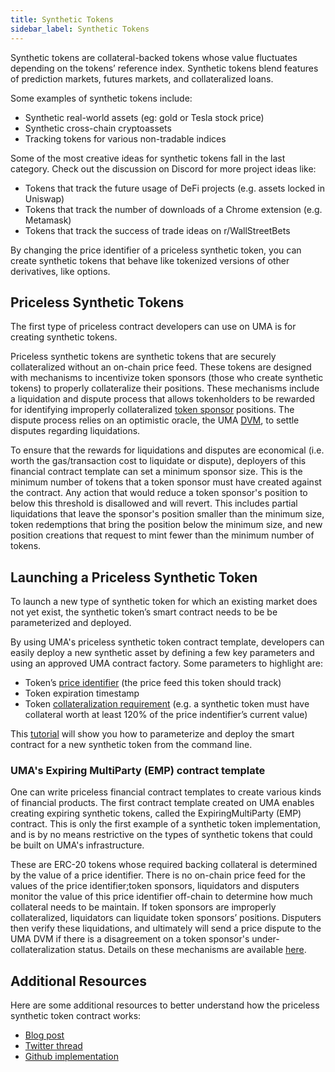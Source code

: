 ```yaml
---
title: Synthetic Tokens
sidebar_label: Synthetic Tokens
---
```


Synthetic tokens are collateral-backed tokens whose value fluctuates depending on the tokens’ reference index. Synthetic tokens blend features of prediction markets, futures markets, and collateralized loans.

Some examples of synthetic tokens include:

* Synthetic real-world assets (eg: gold or Tesla stock price)
* Synthetic cross-chain cryptoassets
* Tracking tokens for various non-tradable indices

Some of the most creative ideas for synthetic tokens fall in the last category. Check out the discussion on Discord for more project ideas like:

* Tokens that track the future usage of DeFi projects (e.g. assets locked in Uniswap)
* Tokens that track the number of downloads of a Chrome extension (e.g. Metamask)
* Tokens that track the success of trade ideas on r/WallStreetBets

By changing the price identifier of a priceless synthetic token, you can create synthetic tokens that behave like tokenized versions of other derivatives, like options.

## Priceless Synthetic Tokens

The first type of priceless contract developers can use on UMA is for creating synthetic tokens. 

Priceless synthetic tokens are synthetic tokens that are securely collateralized without an on-chain price feed. These tokens are designed with mechanisms to incentivize token sponsors (those who create synthetic tokens) to properly collateralize their positions. These mechanisms include a liquidation and dispute process that allows tokenholders to be rewarded for identifying improperly collateralized [token sponsor](synthetic-tokens/glossary.md#token-sponsor) positions. The dispute process relies on an optimistic oracle, the UMA [DVM](synthetic-tokens/glossary.md#dvm), to settle disputes regarding liquidations.

To ensure that the rewards for liquidations and disputes are economical (i.e. worth the gas/transaction cost to liquidate or dispute), deployers of this financial contract template can set a minimum sponsor size.
This is the minimum number of tokens that a token sponsor must have created against the contract.
Any action that would reduce a token sponsor's position to below this threshold is disallowed and will revert.
This includes partial liquidations that leave the sponsor's position smaller than the minimum size, token redemptions that bring the position below the minimum size, and new position creations that request to mint fewer than the minimum number of tokens.

## Launching a Priceless Synthetic Token

To launch a new type of synthetic token for which an existing market does not yet exist, the synthetic token’s smart contract needs to be be parameterized and deployed.

By using UMA's priceless synthetic token contract template, developers can easily deploy a new synthetic asset by defining a few key parameters and using an approved UMA contract factory. Some parameters to highlight are:

- Token’s [price identifier](synthetic-tokens/glossary.md#price-identifier) (the price feed this token should track)
- Token expiration timestamp
- Token [collateralization requirement](synthetic-tokens/glossary.md#collateralization-requirement) (e.g. a synthetic token must have collateral worth at least 120% of the price indentifier’s current value)

This [tutorial](/build-walkthrough/mint-locally) will show you how to parameterize and deploy the smart contract for a new synthetic token from the command line.

### UMA's Expiring MultiParty (EMP) contract template 

One can write priceless financial contract templates to create various kinds of financial products.
The first contract template created on UMA enables creating expiring synthetic tokens, called the ExpiringMultiParty (EMP) contract. This is only the first example of a synthetic token implementation, and is by no means restrictive on the types of synthetic tokens that could be built on UMA's infrastructure.

These are ERC-20 tokens whose required backing collateral is determined by the value of a price identifier.
There is no on-chain price feed for the values of the price identifier;token sponsors, liquidators and disputers monitor the value of this price identifier off-chain to determine  how much collateral needs to be maintain. 
If token sponsors are improperly collateralized, liquidators can liquidate token sponsors’ positions.
Disputers then verify these liquidations, and ultimately will send a price dispute to the UMA DVM if there is a disagreement on a token sponsor's under-collateralization status. Details on these mechanisms are available [here](synthetic-tokens/what-are-synthetic-assets.md).

## Additional Resources

Here are some additional resources to better understand how the priceless synthetic token contract works:

- [Blog post](https://medium.com/uma-project/priceless-synthetic-tokens-f28e6452c18b)
- [Twitter thread](https://twitter.com/UMAprotocol/status/1242891550872535042?s=20)
- [Github implementation](https://github.com/UMAprotocol/protocol/tree/master/packages/core/contracts/financial-templates/expiring-multiparty)
